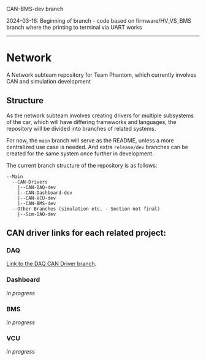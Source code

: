 CAN-BMS-dev branch

2024-03-16: Beginning of branch - code based on firmware/HV_VS_BMS branch where the printing to terminal via UART works


----------

# Network  
A Network subteam repository for Team Phantom, which currently involves CAN and simulation development

## Structure
As the network subteam involves creating drivers for multiple subsystems of the car, which will have differing frameworks and languages, the repository will be divided into branches of related systems.

For now, the `main` branch will serve as the README, unless a more centralized use case is needed. And extra `release/dev` branches can be created for the same system once further in development. 

The current branch structure of the repository is as follows:

    --Main
      --CAN-Drivers
        |--CAN-DAQ-dev
        |--CAN-Dashboard-dev
        |--CAN-VCU-dev
        |--CAN-BMS-dev
      --Other Branches (simulation etc. - Section not final)
        |--Sim-DAQ-dev       
    

## CAN driver links for each related project:
### DAQ
[Link to the DAQ CAN Driver branch](https://github.com/sfuphantom/network/tree/CAN-DAQ-dev).
### Dashboard
_in progress_
### BMS
_in progress_
### VCU
_in progress_

